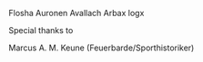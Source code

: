

Flosha
Auronen
Avallach
Arbax
logx






Special thanks to

Marcus A. M. Keune (Feuerbarde/Sporthistoriker)